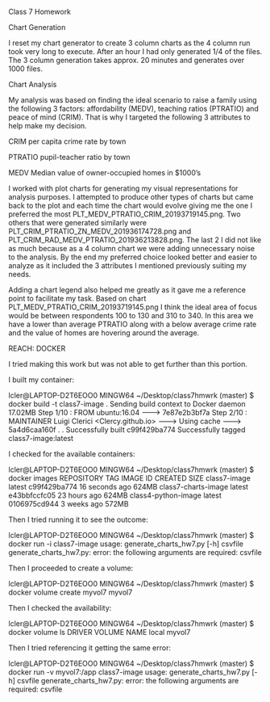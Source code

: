 Class 7 Homework

Chart Generation

I reset my chart generator to create 3 column charts as the 4 column run took very long to execute.  After an hour I had only generated 1/4 of the files.  The 3 column generation takes approx. 20 minutes and generates over 1000 files.


Chart Analysis

My analysis was based on finding the ideal scenario to raise a family using the following 3 factors: affordability (MEDV), teaching ratios (PTRATIO) and peace of mind (CRIM).  That is why I targeted the following 3 attributes to help make my decision.


CRIM per capita crime rate by town

PTRATIO pupil-teacher ratio by town

MEDV Median value of owner-occupied homes in $1000’s


I worked with plot charts for generating my visual representations for analysis purposes.  I attempted to produce other types of charts but came back to the plot and each time the chart would evolve giving me the one I preferred the most PLT_MEDV_PTRATIO_CRIM_20193719145.png.  Two others that were generated similarly were PLT_CRIM_PTRATIO_ZN_MEDV_201936174728.png and PLT_CRIM_RAD_MEDV_PTRATIO_201936213828.png.  The last 2 I did not like as much because as a 4 column chart we were adding unnecessary noise to the analysis.  By the end my preferred choice looked better and easier to analyze as it included the 3 attributes I mentioned previously suiting my needs.


Adding a chart legend also helped me greatly as it gave me a reference point to facilitate my task.  Based on chart PLT_MEDV_PTRATIO_CRIM_20193719145.png I think the ideal area of focus would be between respondents 100 to 130 and 310 to 340.  In this area we have a lower than average PTRATIO along with a below average crime rate and the value of homes are hovering around the average.




REACH: DOCKER

I tried making this work but was not able to get further than this portion.

I built my container:

lcler@LAPTOP-D2T6EOO0 MINGW64 ~/Desktop/class7hmwrk (master)
$ docker build -t class7-image .
Sending build context to Docker daemon  17.02MB
Step 1/10 : FROM ubuntu:16.04
 ---> 7e87e2b3bf7a
Step 2/10 : MAINTAINER Luigi Clerici <Clercy.github.io>
 ---> Using cache
 ---> 5a4d6caa160f
 .
 .
Successfully built c99f429ba774
Successfully tagged class7-image:latest

I checked for the available containers:

lcler@LAPTOP-D2T6EOO0 MINGW64 ~/Desktop/class7hmwrk (master)
$ docker images
REPOSITORY            TAG                 IMAGE ID            CREATED             SIZE
class7-image          latest              c99f429ba774        16 seconds ago      624MB
class7-charts-image   latest              e43bbfccfc05        23 hours ago        624MB
class4-python-image   latest              0106975cd944        3 weeks ago         572MB


Then I tried running it to see the outcome:

lcler@LAPTOP-D2T6EOO0 MINGW64 ~/Desktop/class7hmwrk (master)
$ docker run -i class7-image
usage: generate_charts_hw7.py [-h] csvfile
generate_charts_hw7.py: error: the following arguments are required: csvfile


Then I proceeded to create a volume:

lcler@LAPTOP-D2T6EOO0 MINGW64 ~/Desktop/class7hmwrk (master)
$ docker volume create myvol7
myvol7

Then I checked the availability:

lcler@LAPTOP-D2T6EOO0 MINGW64 ~/Desktop/class7hmwrk (master)
$ docker volume ls
DRIVER              VOLUME NAME
local               myvol7

Then I tried referencing it getting the same error:

lcler@LAPTOP-D2T6EOO0 MINGW64 ~/Desktop/class7hmwrk (master)
$ docker run -v myvol7:/app class7-image
usage: generate_charts_hw7.py [-h] csvfile
generate_charts_hw7.py: error: the following arguments are required: csvfile
